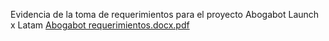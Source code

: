 Evidencia de la toma de requerimientos para el proyecto Abogabot Launch x Latam
[Abogabot requerimientos.docx.pdf](https://github.com/DavisonH/Abogabot/files/9956520/Abogabot.requerimientos.docx.pdf)
